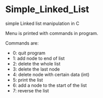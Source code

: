 # Simple_Linked_List
simple Linked list manipulation in C

Menu is printed with commands in program.


Commands are:
 
* 0: quit program
* 1: add node to end of list
* 2: delete the whole list
* 3: delete the last node
* 4: delete node with certain data (int)
* 5: print the list
* 6: add a node to the start of the list
* 7: reverse the list

